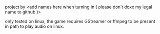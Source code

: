 project by <add names here when turning in ( please don't doxx my legal name to github )>

only tested on linux, the game requires GStreamer or ffmpeg to be present in path to play audio on linux.


<!--  (does not apply to pyglet)
Due to the openGL library being the way it is, only x11 is supported, alternatively you can install [gamescope](https://github.com/ValveSoftware/gamescope) and run the client with `gamescope -- python launch.py`.
Gamescope should be readily available for debian, fedora, and arch based systems. However Ubuntu seems to somehow mess it up.
-->



